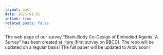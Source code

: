 ```yaml
---
layout: post
date: 2025-01-01
inline: true
related_posts: false
---
```


The web page of our survey "Brain-Body Co-Design of Embodied Agents: A Survey" has been created at [Here](https://github.com/Yuxing-Wang-THU/Awesome-Brain-Body-Co-Design-of-Embodied-Agents) (first survey on BBCD). The repo will be updated on a regular basis! The full paper will be updated to Arxiv soon!